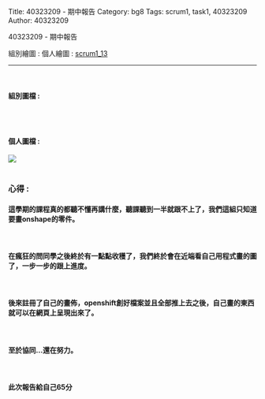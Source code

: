 Title: 40323209 - 期中報告
Category: bg8
Tags: scrum1, task1, 40323209
Author: 40323209


40323209 - 期中報告

<!-- PELICAN_END_SUMMARY -->

組別繪圖 : 
個人繪圖 : <a href="http://2016spring-40323200.rhcloud.com/bg8/scrum1_13_ABCD">scrum1_13</a> 
<hr>
</br>
<h4>組別圖檔 :</h4> 

</br>
</br>
<h4>個人圖檔 : </h4>
<img src="./../files/bg8/13.png">
</br>
</br>
<h3>心得 :</h3>
<h4>這學期的課程真的都聽不懂再講什麼，聽課聽到一半就跟不上了，我們這組只知道要畫onshape的零件。</h4>
</br>
<h4>在瘋狂的問同學之後終於有一點點收穫了，我們終於會在近端看自己用程式畫的圖了，一步一步的跟上進度。</h4>
</br>
<h4>後來註冊了自己的畫佈，openshift創好檔案並且全部推上去之後，自己畫的東西就可以在網頁上呈現出來了。</h4>
</br>
<h4>至於協同...還在努力。</h4>
</br>
<h4>此次報告給自己65分</h4>
